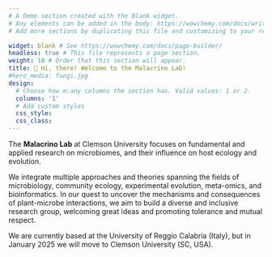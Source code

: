 ```yaml
---
# A Demo section created with the Blank widget.
# Any elements can be added in the body: https://wowchemy.com/docs/writing-markdown-latex/
# Add more sections by duplicating this file and customizing to your requirements.

widget: blank # See https://wowchemy.com/docs/page-builder/
headless: true # This file represents a page section.
weight: 10 # Order that this section will appear.
title: 👋 Hi, there! Welcome to the Malacrino Lab!
#hero_media: fungi.jpg
design:
  # Choose how m:any columns the section has. Valid values: 1 or 2.
  columns: '1'
  # Add custom styles
  css_style:
  css_class:
---
```


The **Malacrino Lab** at Clemson University focuses on fundamental and applied research on microbiomes, and their influence on host ecology and evolution. 

We integrate multiple approaches and theories spanning the fields of microbiology, community ecology, experimental evolution, meta-omics, and bioinformatics. In our quest to uncover the mechanisms and consequences of plant-microbe interactions, we aim to build a diverse and inclusive research group, welcoming great ideas and promoting tolerance and mutual respect.

We are currently based at the University of Reggio Calabria (Italy), but in January 2025 we will move to Clemson University (SC, USA).
